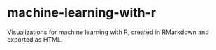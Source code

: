 # machine-learning-with-r
Visualizations for machine learning with R, created in RMarkdown and exported as HTML.
